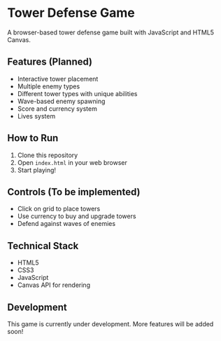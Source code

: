 # Tower Defense Game

A browser-based tower defense game built with JavaScript and HTML5 Canvas.

## Features (Planned)
- Interactive tower placement
- Multiple enemy types
- Different tower types with unique abilities
- Wave-based enemy spawning
- Score and currency system
- Lives system

## How to Run
1. Clone this repository
2. Open `index.html` in your web browser
3. Start playing!

## Controls (To be implemented)
- Click on grid to place towers
- Use currency to buy and upgrade towers
- Defend against waves of enemies

## Technical Stack
- HTML5
- CSS3
- JavaScript
- Canvas API for rendering

## Development
This game is currently under development. More features will be added soon!
